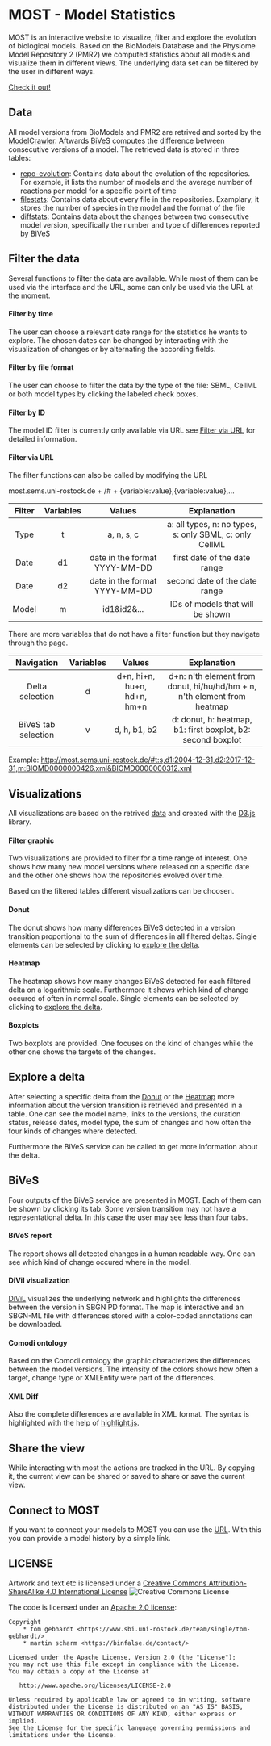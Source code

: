 # MOST - Model Statistics

MOST is an interactive website to visualize, filter and explore the evolution of biological models.
Based on the BioModels Database and the Physiome Model Repository 2 (PMR2) we computed statistics about all models and visualize them in different views. The underlying data set can be filtered by the user in different ways.

[Check it out!](https://most.bio.informatik.uni-rostock.de/)

## Data
All model versions from BioModels and PMR2 are retrived and sorted by the [ModelCrawler](https://github.com/SemsProject/ModelCrawler).
Aftwards [BiVeS](https://sems.uni-rostock.de/projects/bives/) computes the difference between consecutive versions of a model.
The retrieved data is stored in three tables:
- [repo-evolution](/statsTables/repo-evolution): Contains data about the evolution of the repositories. For example, it lists the number of models and the average number of reactions per model for a specific point of time
- [filestats](/statsTables/filestats): Contains data about every file in the repositories. Examplary, it stores the number of species in the model and the format of the file
- [diffstats](/statsTables/diffstats): Contains data about the changes between two consecutive model version, specifically the number and type of differences reported by BiVeS

## Filter the data
Several functions to filter the data are available. While most of them can be used via the interface and the URL, some can only be used via the URL at the moment.

#### Filter by time
The user can choose a relevant date range for the statistics he wants to explore. The chosen dates can be changed by interacting with the visualization of changes or by alternating the according fields.

#### Filter by file format
The user can choose to filter the data by the type of the file: SBML, CellML or both model types by clicking the labeled check boxes.

#### Filter by ID
The model ID filter is currently only available via URL see [Filter via URL](#filter-via-url) for detailed information.

#### Filter via URL 
The filter functions can also be called by modifying the URL

most.sems.uni-rostock.de + /# + {variable:value},{variable:value},...

Filter        |  Variables |   Values                        | Explanation
:---:         |  :---:     |   :---:                         | :---:
Type          |  t         |   a, n, s, c                    | a: all types, n: no types, s: only SBML, c: only CellML
Date          |  d1        |   date in the format YYYY-MM-DD | first date of the date range
Date          |  d2        |   date in the format YYYY-MM-DD | second date of the date range
Model         | m          |   id1&id2&...                   | IDs of models that will be shown

There are more variables that do not have a filter function but they navigate through the page.

Navigation          |  Variables |   Values                        | Explanation
:---:               |  :---:     |   :---:                         | :---:
Delta selection     | d          |   d+n, hi+n, hu+n, hd+n, hm+n   | d+n: n'th element from donut, hi/hu/hd/hm + n, n'th element from heatmap
BiVeS tab selection | v          |   d, h, b1, b2                  | d: donut, h: heatmap, b1: first boxplot, b2: second boxplot

Example: http://most.sems.uni-rostock.de/#t:s,d1:2004-12-31,d2:2017-12-31,m:BIOMD0000000426.xml&BIOMD0000000312.xml



## Visualizations
All visualizations are based on the retrived [data](#data) and created with the [D3.js](https://d3js.org/) library.

#### Filter graphic
Two visualizations are provided to filter for a time range of interest. One shows how many new model versions where released on a specific date and the other one shows how the repositories evolved over time.

Based on the filtered tables different visualizations can be choosen.

#### Donut
The donut shows how many differences BiVeS detected in a version transition proportional to the sum of differences in all filtered deltas. Single elements can be selected by clicking to [explore the delta](#explore-a-delta).

#### Heatmap
The heatmap shows how many changes BiVeS detected for each filtered delta on a logarithmic scale. Furthermore it shows which kind of change occured of often in normal scale. Single elements can be selected by clicking to [explore the delta](#explore-a-delta).

#### Boxplots
Two boxplots are provided. One focuses on the kind of changes while the other one shows the targets of the changes.


## Explore a delta
After selecting a specific delta from the [Donut](#donut) or the [Heatmap](#heatmap) more information about the version transition is retrieved and presented in a table. One can see the model name, links to the versions, the curation status, release dates, model type, the sum of changes and how often the four kinds of changes where detected.

Furthermore the BiVeS service can be called to get more information about the delta.

## BiVeS
Four outputs of the BiVeS service are presented in MOST. Each of them can be shown by clicking its tab. Some version transition may not have a representational delta. In this case the user may see less than four tabs. 

#### BiVeS report
The report shows all detected changes in a human readable way. One can see which kind of change occured where in the model.

#### DiVil visualization
[DiViL](https://github.com/Gebbi8/DiVil) visualizes the underlying network and highlights the differences between the version in SBGN PD format. The map is interactive and an SBGN-ML file with differences stored with a color-coded annotations can be downloaded.

#### Comodi ontology
Based on the Comodi ontology the graphic characterizes the differences between the model versions. The intensity of the colors shows how often a target, change type or XMLEntity were part of the differences.

#### XML Diff
Also the complete differences are available in XML format. The syntax is highlighted with the help of [highlight.js](https://highlightjs.org/).

## Share the view

While interacting with most the actions are tracked in the URL.
By copying it, the current view can be shared or saved to share or save the current view.

## Connect to MOST
If you want to connect your models to MOST you can use the [URL](#filter-via-url). With this you can provide a model history by a simple link.

## LICENSE

Artwork and text etc is licensed under a [Creative Commons Attribution-ShareAlike 4.0 International License](http://creativecommons.org/licenses/by-sa/4.0/) ![Creative Commons License](https://i.creativecommons.org/l/by-sa/4.0/80x15.png)

The code is licensed under an [Apache 2.0 license](LICENSE):

    Copyright
        * tom gebhardt <https://www.sbi.uni-rostock.de/team/single/tom-gebhardt/>
        * martin scharm <https://binfalse.de/contact/>

    Licensed under the Apache License, Version 2.0 (the "License");
    you may not use this file except in compliance with the License.
    You may obtain a copy of the License at

       http://www.apache.org/licenses/LICENSE-2.0

    Unless required by applicable law or agreed to in writing, software
    distributed under the License is distributed on an "AS IS" BASIS,
    WITHOUT WARRANTIES OR CONDITIONS OF ANY KIND, either express or implied.
    See the License for the specific language governing permissions and
    limitations under the License.
